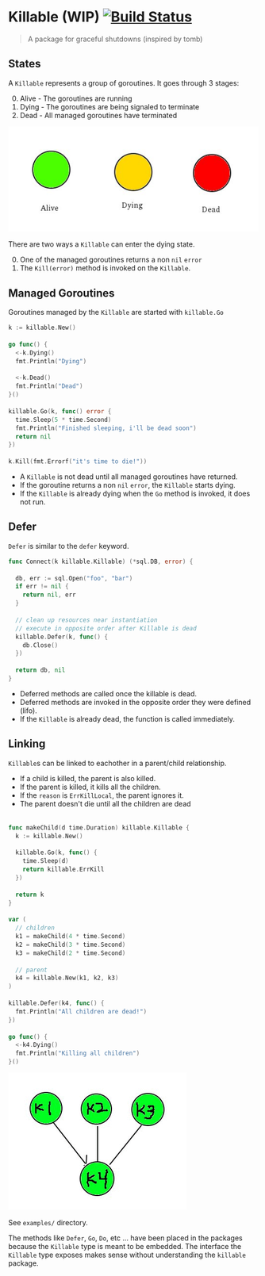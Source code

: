 # Killable (WIP) [![Build Status](https://travis-ci.org/icholy/killable.svg?branch=master)](https://travis-ci.org/icholy/killable)

> A package for graceful shutdowns (inspired by tomb)

## States

A `Killable` represents a group of goroutines. It goes through 3 stages:

0. Alive - The goroutines are running
0. Dying - The goroutines are being signaled to terminate
0. Dead  - All managed goroutines have terminated

![](images/states.jpg)

There are two ways a `Killable` can enter the dying state.

0. One of the managed goroutines returns a non `nil` `error`
0. The `Kill(error)` method is invoked on the `Killable`.

## Managed Goroutines

Goroutines managed by the `Killable` are started with `killable.Go`


``` go
k := killable.New()

go func() {
  <-k.Dying()
  fmt.Println("Dying")

  <-k.Dead()
  fmt.Println("Dead")
}()

killable.Go(k, func() error {
  time.Sleep(5 * time.Second)
  fmt.Println("Finished sleeping, i'll be dead soon")
  return nil
})

k.Kill(fmt.Errorf("it's time to die!"))
```

* A `Killable` is not dead until all managed goroutines have returned.
* If the goroutine returns a non `nil` `error`, the `Killable` starts dying.
* If the `Killable` is already dying when the `Go` method is invoked, it does not run.

## Defer

`Defer` is similar to the `defer` keyword. 

``` go
func Connect(k killable.Killable) (*sql.DB, error) {

  db, err := sql.Open("foo", "bar")
  if err != nil {
    return nil, err
  }

  // clean up resources near instantiation
  // execute in opposite order after Killable is dead
  killable.Defer(k, func() {
    db.Close()
  })

  return db, nil
}
```

* Deferred methods are called once the killable is dead.
* Deferred methods are invoked in the opposite order they were defined (lifo).
* If the `Killable` is already dead, the function is called immediately.

## Linking

`Killable`s can be linked to eachother in a parent/child relationship.

* If a child is killed, the parent is also killed.
* If the parent is killed, it kills all the children.
* If the `reason` is `ErrKillLocal`, the parent ignores it.
* The parent doesn't die until all the children are dead

``` go

func makeChild(d time.Duration) killable.Killable {
  k := killable.New()

  killable.Go(k, func() {
    time.Sleep(d)
    return killable.ErrKill
  })

  return k
}

var (
  // children
  k1 = makeChild(4 * time.Second)
  k2 = makeChild(3 * time.Second)
  k3 = makeChild(2 * time.Second)

  // parent
  k4 = killable.New(k1, k2, k3)
)

killable.Defer(k4, func() {
  fmt.Println("All children are dead!")
})

go func() {
  <-k4.Dying()
  fmt.Println("Killing all children")
}()

```

![](images/killable.gif)

See `examples/` directory.

The methods like `Defer`, `Go`, `Do`, etc ...  have been placed in the packages because the `Killable` type is meant to be embedded. The interface the `Killable` type exposes makes sense without understanding the `killable` package.

